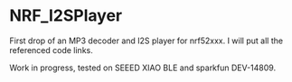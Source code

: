 # NRF_I2SPlayer

First drop of an MP3 decoder and I2S player for nrf52xxx.
I will put all the referenced code links.

Work in progress, tested on SEEED XIAO BLE and sparkfun DEV-14809.
